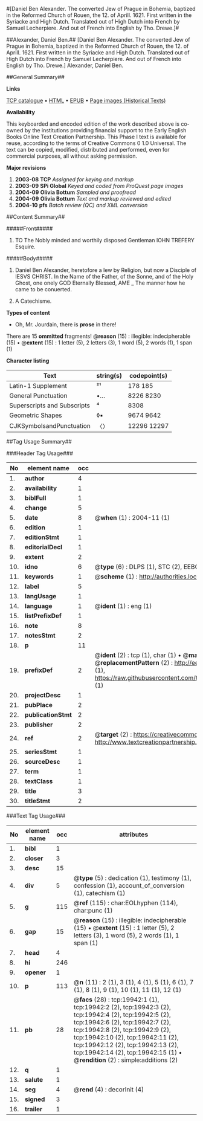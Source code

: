 #[Daniel Ben Alexander. The converted Jew of Prague in Bohemia, baptized in the Reformed Church of Rouen, the 12. of Aprill. 1621. First written in the Syriacke and High Dutch. Translated out of High Dutch into French by Samuel Lecherpiere. And out of French into English by Tho. Drewe.]#

##Alexander, Daniel Ben.##
[Daniel Ben Alexander. The converted Jew of Prague in Bohemia, baptized in the Reformed Church of Rouen, the 12. of Aprill. 1621. First written in the Syriacke and High Dutch. Translated out of High Dutch into French by Samuel Lecherpiere. And out of French into English by Tho. Drewe.]
Alexander, Daniel Ben.

##General Summary##

**Links**

[TCP catalogue](http://www.ota.ox.ac.uk/tcp/)  • 
[HTML](http://tei.it.ox.ac.uk/tcp/Texts-HTML/free/A19/A19839.html)  • 
[EPUB](http://tei.it.ox.ac.uk/tcp/Texts-EPUB/free/A19/A19839.epub) • 
[Page images (Historical Texts)](https://data.historicaltexts.jisc.ac.uk/view?pubId=eebo-99854516e&pageId=eebo-99854516e-19942-1)

**Availability**

This keyboarded and encoded edition of the
	       work described above is co-owned by the institutions
	       providing financial support to the Early English Books
	       Online Text Creation Partnership. This Phase I text is
	       available for reuse, according to the terms of Creative
	       Commons 0 1.0 Universal. The text can be copied,
	       modified, distributed and performed, even for
	       commercial purposes, all without asking permission.

**Major revisions**

1. __2003-08__ __TCP__ *Assigned for keying and markup*
1. __2003-09__ __SPi Global__ *Keyed and coded from ProQuest page images*
1. __2004-09__ __Olivia Bottum__ *Sampled and proofread*
1. __2004-09__ __Olivia Bottum__ *Text and markup reviewed and edited*
1. __2004-10__ __pfs__ *Batch review (QC) and XML conversion*

##Content Summary##

#####Front#####

1. TO The Nobly minded and worthily disposed Gentleman IOHN TREFERY Esquire.

#####Body#####

1. Daniel Ben Alexander, heretofore a Iew by Religion, but now a Disciple of IESVS CHRIST.
In the Name of the Father, of the Sonne, and of the Holy Ghost, one onely GOD Eternally Blessed, AME
    _ The manner how he came to be conuerted.

1. A Catechisme.

**Types of content**

  * Oh, Mr. Jourdain, there is **prose** in there!

There are 15 **ommitted** fragments! 
 @__reason__ (15) : illegible: indecipherable (15)  •  @__extent__ (15) : 1 letter (5), 2 letters (3), 1 word (5), 2 words (1), 1 span (1)

**Character listing**


|Text|string(s)|codepoint(s)|
|---|---|---|
|Latin-1 Supplement|²¹|178 185|
|General Punctuation|•…|8226 8230|
|Superscripts             and Subscripts|⁴|8308|
|Geometric Shapes|◊▪|9674 9642|
|CJKSymbolsandPunctuation|〈〉|12296 12297|

##Tag Usage Summary##

###Header Tag Usage###

|No|element name|occ|attributes|
|---|---|---|---|
|1.|__author__|4||
|2.|__availability__|1||
|3.|__biblFull__|1||
|4.|__change__|5||
|5.|__date__|8| @__when__ (1) : 2004-11 (1)|
|6.|__edition__|1||
|7.|__editionStmt__|1||
|8.|__editorialDecl__|1||
|9.|__extent__|2||
|10.|__idno__|6| @__type__ (6) : DLPS (1), STC (2), EEBO-CITATION (1), PROQUEST (1), VID (1)|
|11.|__keywords__|1| @__scheme__ (1) : http://authorities.loc.gov/ (1)|
|12.|__label__|5||
|13.|__langUsage__|1||
|14.|__language__|1| @__ident__ (1) : eng (1)|
|15.|__listPrefixDef__|1||
|16.|__note__|8||
|17.|__notesStmt__|2||
|18.|__p__|11||
|19.|__prefixDef__|2| @__ident__ (2) : tcp (1), char (1)  •  @__matchPattern__ (2) : ([0-9\-]+):([0-9IVX]+) (1), (.+) (1)  •  @__replacementPattern__ (2) : http://eebo.chadwyck.com/downloadtiff?vid=$1&page=$2 (1), https://raw.githubusercontent.com/textcreationpartnership/Texts/master/tcpchars.xml#$1 (1)|
|20.|__projectDesc__|1||
|21.|__pubPlace__|2||
|22.|__publicationStmt__|2||
|23.|__publisher__|2||
|24.|__ref__|2| @__target__ (2) : https://creativecommons.org/publicdomain/zero/1.0/ (1), http://www.textcreationpartnership.org/docs/. (1)|
|25.|__seriesStmt__|1||
|26.|__sourceDesc__|1||
|27.|__term__|1||
|28.|__textClass__|1||
|29.|__title__|3||
|30.|__titleStmt__|2||


###Text Tag Usage###

|No|element name|occ|attributes|
|---|---|---|---|
|1.|__bibl__|1||
|2.|__closer__|3||
|3.|__desc__|15||
|4.|__div__|5| @__type__ (5) : dedication (1), testimony (1), confession (1), account_of_conversion (1), catechism (1)|
|5.|__g__|115| @__ref__ (115) : char:EOLhyphen (114), char:punc (1)|
|6.|__gap__|15| @__reason__ (15) : illegible: indecipherable (15)  •  @__extent__ (15) : 1 letter (5), 2 letters (3), 1 word (5), 2 words (1), 1 span (1)|
|7.|__head__|4||
|8.|__hi__|246||
|9.|__opener__|1||
|10.|__p__|113| @__n__ (11) : 2 (1), 3 (1), 4 (1), 5 (1), 6 (1), 7 (1), 8 (1), 9 (1), 10 (1), 11 (1), 12 (1)|
|11.|__pb__|28| @__facs__ (28) : tcp:19942:1 (1), tcp:19942:2 (2), tcp:19942:3 (2), tcp:19942:4 (2), tcp:19942:5 (2), tcp:19942:6 (2), tcp:19942:7 (2), tcp:19942:8 (2), tcp:19942:9 (2), tcp:19942:10 (2), tcp:19942:11 (2), tcp:19942:12 (2), tcp:19942:13 (2), tcp:19942:14 (2), tcp:19942:15 (1)  •  @__rendition__ (2) : simple:additions (2)|
|12.|__q__|1||
|13.|__salute__|1||
|14.|__seg__|4| @__rend__ (4) : decorInit (4)|
|15.|__signed__|3||
|16.|__trailer__|1||
